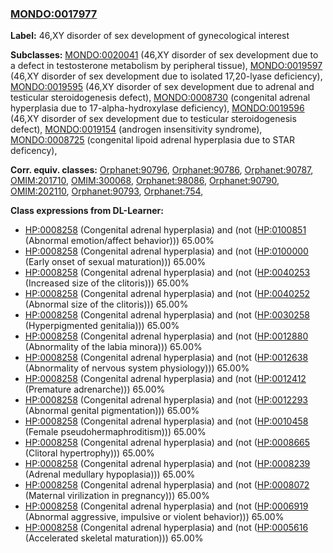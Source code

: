 
### [MONDO:0017977](http://purl.obolibrary.org/obo/MONDO_0017977)
**Label:** 46,XY disorder of sex development of gynecological interest

**Subclasses:** [MONDO:0020041](http://purl.obolibrary.org/obo/MONDO_0020041) (46,XY disorder of sex development due to a defect in testosterone metabolism by peripheral tissue), [MONDO:0019597](http://purl.obolibrary.org/obo/MONDO_0019597) (46,XY disorder of sex development due to isolated 17,20-lyase deficiency), [MONDO:0019595](http://purl.obolibrary.org/obo/MONDO_0019595) (46,XY disorder of sex development due to adrenal and testicular steroidogenesis defect), [MONDO:0008730](http://purl.obolibrary.org/obo/MONDO_0008730) (congenital adrenal hyperplasia due to 17-alpha-hydroxylase deficiency), [MONDO:0019596](http://purl.obolibrary.org/obo/MONDO_0019596) (46,XY disorder of sex development due to testicular steroidogenesis defect), [MONDO:0019154](http://purl.obolibrary.org/obo/MONDO_0019154) (androgen insensitivity syndrome), [MONDO:0008725](http://purl.obolibrary.org/obo/MONDO_0008725) (congenital lipoid adrenal hyperplasia due to STAR deficency), 

**Corr. equiv. classes:** [Orphanet:90796](http://www.orpha.net/ORDO/Orphanet_90796), [Orphanet:90786](http://www.orpha.net/ORDO/Orphanet_90786), [Orphanet:90787](http://www.orpha.net/ORDO/Orphanet_90787), [OMIM:201710](http://purl.obolibrary.org/obo/OMIM_201710), [OMIM:300068](http://purl.obolibrary.org/obo/OMIM_300068), [Orphanet:98086](http://www.orpha.net/ORDO/Orphanet_98086), [Orphanet:90790](http://www.orpha.net/ORDO/Orphanet_90790), [OMIM:202110](http://purl.obolibrary.org/obo/OMIM_202110), [Orphanet:90793](http://www.orpha.net/ORDO/Orphanet_90793), [Orphanet:754](http://www.orpha.net/ORDO/Orphanet_754), 

**Class expressions from DL-Learner:**

- [HP:0008258](http://purl.obolibrary.org/obo/HP_0008258) (Congenital adrenal hyperplasia) and (not ([HP:0100851](http://purl.obolibrary.org/obo/HP_0100851) (Abnormal emotion/affect behavior))) 65.00%
- [HP:0008258](http://purl.obolibrary.org/obo/HP_0008258) (Congenital adrenal hyperplasia) and (not ([HP:0100000](http://purl.obolibrary.org/obo/HP_0100000) (Early onset of sexual maturation))) 65.00%
- [HP:0008258](http://purl.obolibrary.org/obo/HP_0008258) (Congenital adrenal hyperplasia) and (not ([HP:0040253](http://purl.obolibrary.org/obo/HP_0040253) (Increased size of the clitoris))) 65.00%
- [HP:0008258](http://purl.obolibrary.org/obo/HP_0008258) (Congenital adrenal hyperplasia) and (not ([HP:0040252](http://purl.obolibrary.org/obo/HP_0040252) (Abnormal size of the clitoris))) 65.00%
- [HP:0008258](http://purl.obolibrary.org/obo/HP_0008258) (Congenital adrenal hyperplasia) and (not ([HP:0030258](http://purl.obolibrary.org/obo/HP_0030258) (Hyperpigmented genitalia))) 65.00%
- [HP:0008258](http://purl.obolibrary.org/obo/HP_0008258) (Congenital adrenal hyperplasia) and (not ([HP:0012880](http://purl.obolibrary.org/obo/HP_0012880) (Abnormality of the labia minora))) 65.00%
- [HP:0008258](http://purl.obolibrary.org/obo/HP_0008258) (Congenital adrenal hyperplasia) and (not ([HP:0012638](http://purl.obolibrary.org/obo/HP_0012638) (Abnormality of nervous system physiology))) 65.00%
- [HP:0008258](http://purl.obolibrary.org/obo/HP_0008258) (Congenital adrenal hyperplasia) and (not ([HP:0012412](http://purl.obolibrary.org/obo/HP_0012412) (Premature adrenarche))) 65.00%
- [HP:0008258](http://purl.obolibrary.org/obo/HP_0008258) (Congenital adrenal hyperplasia) and (not ([HP:0012293](http://purl.obolibrary.org/obo/HP_0012293) (Abnormal genital pigmentation))) 65.00%
- [HP:0008258](http://purl.obolibrary.org/obo/HP_0008258) (Congenital adrenal hyperplasia) and (not ([HP:0010458](http://purl.obolibrary.org/obo/HP_0010458) (Female pseudohermaphroditism))) 65.00%
- [HP:0008258](http://purl.obolibrary.org/obo/HP_0008258) (Congenital adrenal hyperplasia) and (not ([HP:0008665](http://purl.obolibrary.org/obo/HP_0008665) (Clitoral hypertrophy))) 65.00%
- [HP:0008258](http://purl.obolibrary.org/obo/HP_0008258) (Congenital adrenal hyperplasia) and (not ([HP:0008239](http://purl.obolibrary.org/obo/HP_0008239) (Adrenal medullary hypoplasia))) 65.00%
- [HP:0008258](http://purl.obolibrary.org/obo/HP_0008258) (Congenital adrenal hyperplasia) and (not ([HP:0008072](http://purl.obolibrary.org/obo/HP_0008072) (Maternal virilization in pregnancy))) 65.00%
- [HP:0008258](http://purl.obolibrary.org/obo/HP_0008258) (Congenital adrenal hyperplasia) and (not ([HP:0006919](http://purl.obolibrary.org/obo/HP_0006919) (Abnormal aggressive, impulsive or violent behavior))) 65.00%
- [HP:0008258](http://purl.obolibrary.org/obo/HP_0008258) (Congenital adrenal hyperplasia) and (not ([HP:0005616](http://purl.obolibrary.org/obo/HP_0005616) (Accelerated skeletal maturation))) 65.00%


